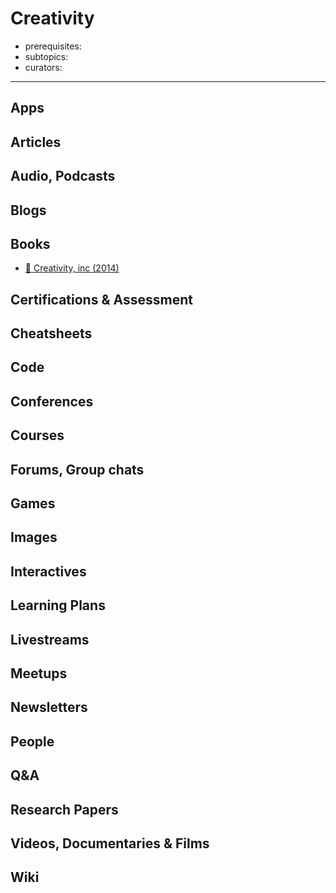 # Creativity
- prerequisites:
- subtopics:
- curators:

------

## Apps



## Articles

## Audio, Podcasts

## Blogs

## Books

- [📕 Creativity, inc (2014)](http://www.goodreads.com/book/show/18077903-creativity-inc)

## Certifications & Assessment

## Cheatsheets

## Code

## Conferences

## Courses

## Forums, Group chats

## Games

## Images

## Interactives

## Learning Plans

## Livestreams

## Meetups

## Newsletters

## People

## Q&A

## Research Papers

## Videos, Documentaries & Films

## Wiki
